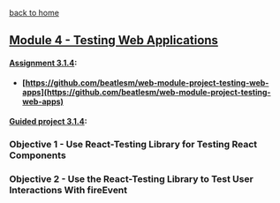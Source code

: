 [back to home](https://github.com/beatlesm/)

## [Module 4 - Testing Web Applications](https://github.com/beatlesm/web/tree/main/3.1/Module314)

#### [Assignment 3.1.4](https://github.com/beatlesm/web/tree/main/3.1/Module314/Assignment314):

-   **[https://github.com/beatlesm/web-module-project-testing-web-apps](https://github.com/beatlesm/web-module-project-testing-web-apps)**
   
#### [Guided project 3.1.4](https://github.com/beatlesm/web/tree/main/3.1/Module314/guided314):


### Objective 1 - Use React-Testing Library for Testing React Components

### Objective 2 - Use the React-Testing Library to Test User Interactions With fireEvent

